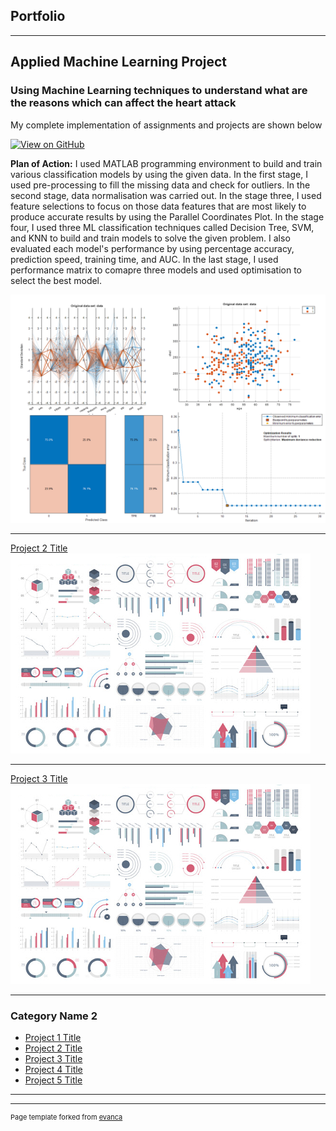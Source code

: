 ## Portfolio

---
## Applied Machine Learning Project

### Using Machine Learning techniques to understand what are the reasons which can affect the heart attack

My complete implementation of assignments and projects are shown below

[![View on GitHub](https://img.shields.io/badge/GitHub-View_on_GitHub-blue?logo=GitHub)](https://github.com/akhandatascience/akhandatascience.github.io/tree/main/ML_project)

**Plan of Action:** I used MATLAB programming environment to build and train various classification models by using the given data. In the first stage, I used pre-processing to fill the missing data and check for outliers. In the second stage, data normalisation was carried out. In the stage three, I used feature selections to focus on those data features that are most likely to produce accurate results by using the Parallel Coordinates Plot. In the stage four, I used three ML classification techniques called Decision Tree, SVM, and KNN to build and train models to solve the given problem. I also evaluated each model's performance by using percentage accuracy, prediction speed, training time, and AUC. In the last stage, I used performance matrix to comapre three models and used optimisation to select the best model.  

<center><img src="https://github.com/akhandatascience/akhandatascience.github.io/blob/main/ML_project/ML.png"/></center>

---
[Project 2 Title](/pdf/sample_presentation.pdf)
<img src="images/dummy_thumbnail.jpg?raw=true"/>

---
[Project 3 Title](http://example.com/)
<img src="images/dummy_thumbnail.jpg?raw=true"/>

---

### Category Name 2

- [Project 1 Title](http://example.com/)
- [Project 2 Title](http://example.com/)
- [Project 3 Title](http://example.com/)
- [Project 4 Title](http://example.com/)
- [Project 5 Title](http://example.com/)

---




---
<p style="font-size:11px">Page template forked from <a href="https://github.com/evanca/quick-portfolio">evanca</a></p>
<!-- Remove above link if you don't want to attibute -->
